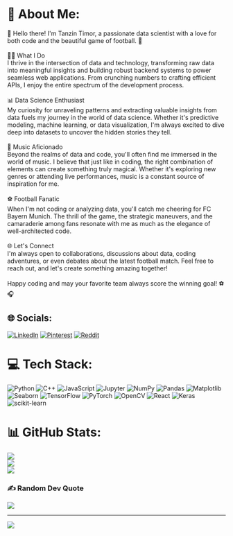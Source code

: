 # 💫 About Me:
👋 Hello there! I'm Tanzin Timor, a passionate data scientist with a love for both code and the beautiful game of football. 🚀<br><br>👨‍💻 What I Do<br>I thrive in the intersection of data and technology, transforming raw data into meaningful insights and building robust backend systems to power seamless web applications. From crunching numbers to crafting efficient APIs, I enjoy the entire spectrum of the development process.<br><br>📊 Data Science Enthusiast<br>My curiosity for unraveling patterns and extracting valuable insights from data fuels my journey in the world of data science. Whether it's predictive modeling, machine learning, or data visualization, I'm always excited to dive deep into datasets to uncover the hidden stories they tell.<br><br>🎵 Music Aficionado<br>Beyond the realms of data and code, you'll often find me immersed in the world of music. I believe that just like in coding, the right combination of elements can create something truly magical. Whether it's exploring new genres or attending live performances, music is a constant source of inspiration for me.<br><br>⚽ Football Fanatic<br>When I'm not coding or analyzing data, you'll catch me cheering for FC Bayern Munich. The thrill of the game, the strategic maneuvers, and the camaraderie among fans resonate with me as much as the elegance of well-architected code.<br><br>🌐 Let's Connect<br>I'm always open to collaborations, discussions about data, coding adventures, or even debates about the latest football match. Feel free to reach out, and let's create something amazing together!<br><br>Happy coding and may your favorite team always score the winning goal! ⚽🎧


## 🌐 Socials:
[![LinkedIn](https://img.shields.io/badge/LinkedIn-%230077B5.svg?logo=linkedin&logoColor=white)](https://linkedin.com/in/https://www.linkedin.com/in/tanzin-timor-17376024b/) [![Pinterest](https://img.shields.io/badge/Pinterest-%23E60023.svg?logo=Pinterest&logoColor=white)](https://pinterest.com/dugeytanzin29) [![Reddit](https://img.shields.io/badge/Reddit-%23FF4500.svg?logo=Reddit&logoColor=white)](https://reddit.com/user/Dizzy-Cheek1677) 

# 💻 Tech Stack:
 ![Python](https://img.shields.io/badge/python-3670A0?style=flat&logo=python&logoColor=ffdd54) ![C++](https://img.shields.io/badge/c++-%2300599C.svg?style=flat&logo=c%2B%2B&logoColor=white) ![JavaScript](https://img.shields.io/badge/javascript-%23323330.svg?style=flat&logo=javascript&logoColor=%23F7DF1E) ![Jupyter](https://img.shields.io/badge/Jupyter-v1.0.0-ff69b4.svg) ![NumPy](https://img.shields.io/badge/numpy-%23013243.svg?style=flat&logo=numpy&logoColor=white) ![Pandas](https://img.shields.io/badge/pandas-%23150458.svg?style=flat&logo=pandas&logoColor=white) ![Matplotlib](https://img.shields.io/badge/Matplotlib-%23ffffff.svg?style=flat&logo=Matplotlib&logoColor=black) ![Seaborn](https://img.shields.io/badge/Seaborn-v0.11.2-brightgreen.svg)
 ![TensorFlow](https://img.shields.io/badge/TensorFlow-%23FF6F00.svg?style=flat&logo=TensorFlow&logoColor=white) ![PyTorch](https://img.shields.io/badge/PyTorch-%23EE4C2C.svg?style=flat&logo=PyTorch&logoColor=white) ![OpenCV](https://img.shields.io/badge/opencv-%23white.svg?style=flat&logo=opencv&logoColor=white) ![React](https://img.shields.io/badge/react-%2320232a.svg?style=flat&logo=react&logoColor=%2361DAFB) ![Keras](https://img.shields.io/badge/Keras-%23D00000.svg?style=flat&logo=Keras&logoColor=white) 
  ![scikit-learn](https://img.shields.io/badge/scikit--learn-%23F7931E.svg?style=flat&logo=scikit-learn&logoColor=white) 
# 📊 GitHub Stats:
![](https://github-readme-stats.vercel.app/api?username=tdtimor&theme=tokyonight&hide_border=false&include_all_commits=false&count_private=false)<br/>
![](https://github-readme-streak-stats.herokuapp.com/?user=tdtimor&theme=tokyonight&hide_border=false)<br/>
![](https://github-readme-stats.vercel.app/api/top-langs/?username=tdtimor&theme=tokyonight&hide_border=false&include_all_commits=false&count_private=false&layout=compact)

### ✍️ Random Dev Quote
![](https://quotes-github-readme.vercel.app/api?type=horizontal&theme=tokyonight)

---
[![](https://visitcount.itsvg.in/api?id=tdtimor&icon=0&color=8)](https://visitcount.itsvg.in)

<!-- Proudly created with GPRM ( https://gprm.itsvg.in ) -->
